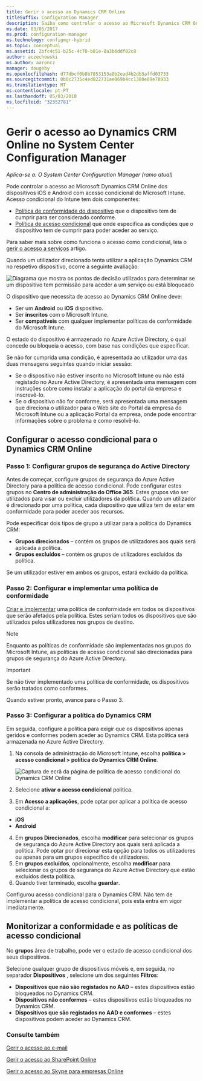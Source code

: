 ```yaml
---
title: Gerir o acesso ao Dynamics CRM Online
titleSuffix: Configuration Manager
description: Saiba como controlar o acesso ao Microsoft Dynamics CRM Online a partir de dispositivos iOS e Android com acesso condicional do Microsoft Intune.
ms.date: 03/05/2017
ms.prod: configuration-manager
ms.technology: configmgr-hybrid
ms.topic: conceptual
ms.assetid: 2bfc4c51-b25c-4c70-b81e-8a3b6ddf02c8
author: aczechowski
ms.author: aaroncz
manager: dougeby
ms.openlocfilehash: d77dbcf0b8b7853153a0b2ead4b2db3affd03733
ms.sourcegitcommit: 0b0c2735c4ed822731ae069b4cc1380e89e78933
ms.translationtype: MT
ms.contentlocale: pt-PT
ms.lasthandoff: 05/03/2018
ms.locfileid: "32352781"
---
```

# <a name="manage-dynamics-crm-online-access-in-system-center-configuration-manager"></a>Gerir o acesso ao Dynamics CRM Online no System Center Configuration Manager

*Aplica-se a: O System Center Configuration Manager (ramo atual)*

Pode controlar o acesso ao Microsoft Dynamics CRM Online dos dispositivos iOS e Android com acesso condicional do Microsoft Intune.  Acesso condicional do Intune tem dois componentes:
* [Política de conformidade do dispositivo](../../protect/deploy-use/device-compliance-policies.md) que o dispositivo tem de cumprir para ser considerado conforme.
* [Política de acesso condicional](../../protect/deploy-use/manage-access-to-services.md) que onde especifica as condições que o dispositivo tem de cumprir para poder aceder ao serviço.

Para saber mais sobre como funciona o acesso como condicional, leia o [gerir o acesso a serviços](../../protect/deploy-use/manage-access-to-services.md) artigo.


Quando um utilizador direcionado tenta utilizar a aplicação Dynamics CRM no respetivo dispositivo, ocorre a seguinte avaliação:

![Diagrama que mostra os pontos de decisão utilizados para determinar se um dispositivo tem permissão para aceder a um serviço ou está bloqueado](media/mdm-ca-dynamics-crm-flow-diagram.png)

O dispositivo que necessita de acesso ao Dynamics CRM Online deve:
* Ser um **Android** ou **iOS** dispositivo.
* Ser **inscritos** com o Microsoft Intune.
* Ser **compatíveis** com qualquer implementar políticas de conformidade do Microsoft Intune.

O estado do dispositivo é armazenado no Azure Active Directory, o qual concede ou bloqueia o acesso, com base nas condições que especificar.

Se não for cumprida uma condição, é apresentada ao utilizador uma das duas mensagens seguintes quando iniciar sessão:
* Se o dispositivo não estiver inscrito no Microsoft Intune ou não está registado no Azure Active Directory, é apresentada uma mensagem com instruções sobre como instalar a aplicação do portal da empresa e inscrevê-lo.
* Se o dispositivo não for conforme, será apresentada uma mensagem que direciona o utilizador para o Web site do Portal da empresa do Microsoft Intune ou a aplicação Portal da empresa, onde pode encontrar informações sobre o problema e como resolvê-lo.

## <a name="configure-conditional-access-for-dynamics-crm-online"></a>Configurar o acesso condicional para o Dynamics CRM Online  
### <a name="step-1-configure-active-directory-security-groups"></a>Passo 1: Configurar grupos de segurança do Active Directory

Antes de começar, configure grupos de segurança do Azure Active Directory para a política de acesso condicional. Pode configurar estes grupos no **Centro de administração do Office 365**. Estes grupos vão ser utilizados para visar ou excluir utilizadores da política. Quando um utilizador é direcionado por uma política, cada dispositivo que utiliza tem de estar em conformidade para poder aceder aos recursos.

Pode especificar dois tipos de grupo a utilizar para a política do Dynamics CRM:
* **Grupos direcionados** – contém os grupos de utilizadores aos quais será aplicada a política.
* **Grupos excluídos** – contém os grupos de utilizadores excluídos da política.

Se um utilizador estiver em ambos os grupos, estará excluído da política.

### <a name="step-2-configure-and-deploy-a-compliance-policy"></a>Passo 2: Configurar e implementar uma política de conformidade
[Criar e implementar](../../protect/deploy-use/device-compliance-policies.md) uma política de conformidade em todos os dispositivos que serão afetados pela política. Estes seriam todos os dispositivos que são utilizados pelos utilizadores nos grupos de destino.

> [!NOTE]
> Enquanto as políticas de conformidade são implementadas nos grupos do Microsoft Intune, as políticas de acesso condicional são direcionadas para grupos de segurança do Azure Active Directory.

> [!IMPORTANT]
> Se não tiver implementado uma política de conformidade, os dispositivos serão tratados como conformes.

Quando estiver pronto, avance para o Passo 3.
### <a name="step-3-configure-the-dynamics-crm-policy"></a>Passo 3: Configurar a política do Dynamics CRM
Em seguida, configure a política para exigir que os dispositivos apenas geridos e conformes podem aceder ao Dynamics CRM. Esta política será armazenada no Azure Active Directory.

1.  Na consola de administração do Microsoft Intune, escolha **política > acesso condicional > política do Dynamics CRM Online**.

     ![Captura de ecrã da página de política de acesso condicional do Dynamics CRM Online](media/mdm-ca-dynamics-crm-policy-configuration.png)

2.  Selecione **ativar o acesso condicional** política.
3.  Em **Acesso a aplicações**, pode optar por aplicar a política de acesso condicional a:
  * **iOS**
  * **Android**
4.  Em **grupos Direcionados**, escolha **modificar** para selecionar os grupos de segurança do Azure Active Directory aos quais será aplicada a política. Pode optar por direcionar esta opção para todos os utilizadores ou apenas para um grupos específico de utilizadores.
5.  Em **grupos excluídos**, opcionalmente, escolha **modificar** para selecionar os grupos de segurança do Azure Active Directory que estão excluídos desta política.
6.  Quando tiver terminado, escolha **guardar**.

Configurou acesso condicional para o Dynamics CRM. Não tem de implementar a política de acesso condicional, pois esta entra em vigor imediatamente.
##  <a name="monitor-the-compliance-and-conditional-access-policies"></a>Monitorizar a conformidade e as políticas de acesso condicional

No **grupos** área de trabalho, pode ver o estado de acesso condicional dos seus dispositivos.

Selecione qualquer grupo de dispositivos móveis e, em seguida, no separador **Dispositivos** , selecione um dos seguintes **Filtros**:
* **Dispositivos que não são registados no AAD** – estes dispositivos estão bloqueados no Dynamics CRM.
* **Dispositivos não conformes** – estes dispositivos estão bloqueados no Dynamics CRM.
* **Dispositivos que são registados no AAD e conformes** – estes dispositivos podem aceder ao Dynamics CRM.

###  <a name="see-also"></a>Consulte também
[Gerir o acesso ao e-mail](../../protect/deploy-use/manage-email-access.md)

[Gerir o acesso ao SharePoint Online](../../protect/deploy-use/manage-sharepoint-online-access.md)

[Gerir o acesso ao Skype para empresas Online](../../protect/deploy-use/manage-skype-for-business-online-access.md)
